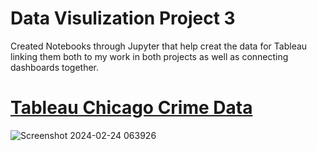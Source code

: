 # Data Visulization Project 3
Created Notebooks through Jupyter that help creat the data for Tableau linking them both to my work in both projects as well as connecting dashboards together.

# [Tableau Chicago Crime Data](https://public.tableau.com/shared/JS9M66PFS?:display_count=n&:origin=viz_share_link)

![Screenshot 2024-02-24 063926](https://github.com/VALDE021/Chicago-Crime-Data-EricNV/assets/134979886/c2738f99-0c9c-4c68-985e-9b9a5c444692)
